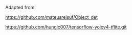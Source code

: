 Adapted from:

https://github.com/mateusreisuf/Object_det

https://github.com/hunglc007/tensorflow-yolov4-tflite.git
